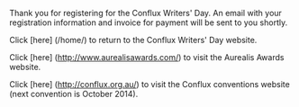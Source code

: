 Thank you for registering for the Conflux Writers' Day. An email with your registration information and invoice for payment will be sent to you shortly.

Click [here] (/home/) to return to the Conflux Writers' Day website.

Click [here] (http://www.aurealisawards.com/) to visit the Aurealis Awards website.

Click [here] (http://conflux.org.au/) to visit the Conflux conventions website (next convention is October 2014).
